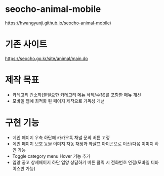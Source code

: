 # seocho-animal-mobile

https://hwangyunji.github.io/seocho-animal-mobile/

# 기존 사이트
https://seocho.go.kr/site/animal/main.do

# 제작 목표
- 카테고리 간소화(불필요한 카테고리 메뉴 삭제/수정)를 포함한 메뉴 개선
- 모바일 웹에 최적화 된 페이지 제작으로 가독성 개선

# 구현 기능
- 메인 페이지 우측 하단에 카카오톡 채널 문의 버튼 고정
- 메인 페이지 보호 동물 이미지 자동 재생과 화살표 아이콘으로 이전/다음 이미지 확인 가능
- Toggle category menu Hover 기능 추가
- 입양 공고 상세페이지 하단 입양 상담하기 버튼 클릭 시 전화번호 연결(모바일 디바이스만 가능)
